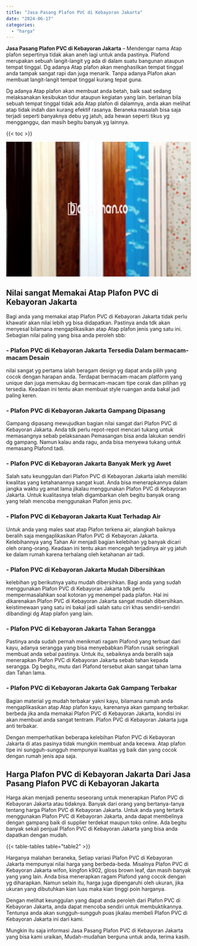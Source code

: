 ```yaml
---
title: "Jasa Pasang Plafon PVC di Kebayoran Jakarta"
date: "2024-06-17"
categories: 
  - "harga"
---
```


**Jasa Pasang Plafon PVC di Kebayoran Jakarta** – Mendengar nama Atap plafon sepertinya tidak akan aneh lagi untuk anda pastinya. Plafond merupakan sebuah langit-langit yg ada di dalam suatu bangunan ataupun tempat tinggal. Dg adanya Atap plafon akan menghasilkan tempat tinggal anda tampak sangat rapi dan juga menarik. Tanpa adanya Plafon akan membuat langit-langit tempat tinggal kurang tepat guna.

Dg adanya Atap plafon akan membuat anda betah, baik saat sedang melaksanakan kesibukan tidur ataupun kegiatan yang lain. berlainan bila sebuah tempat tinggal tidak ada Atap plafon di dalamnya, anda akan melihat atap tidak indah dan kurang efektif rasanya. Beraneka masalah bisa saja terjadi seperti banyaknya debu yg jatuh, ada hewan seperti tikus yg mengganggu, dan masih begitu banyak yg lainnya.

{{< toc >}}

![Jasa Pasang Plafon PVC di Kebayoran Jakarta](/images/flafond-pvc-murah20.png)

## Nilai sangat Memakai Atap Plafon PVC di Kebayoran Jakarta

Bagi anda yang memakai atap Plafon PVC di Kebayoran Jakarta tidak perlu khawatir akan nilai lebih yg bisa didapatkan. Pastinya anda tdk akan menyesal bilamana mengaplikasikan atap Atap plafon jenis yang satu ini. Sebagian nilai paling yang bisa anda peroleh sbb:

### \- Plafon PVC di Kebayoran Jakarta Tersedia Dalam bermacam-macam Desain

nilai sangat yg pertama ialah beragam design yg dapat anda pilih yang cocok dengan harapan anda. Terdapat bermacam-macam platform yang unique dan juga memukau dg bermacam-macam tipe corak dan pilihan yg tersedia. Keadaan ini tentu akan membuat style ruangan anda bakal jadi paling keren.

### \- Plafon PVC di Kebayoran Jakarta Gampang Dipasang

Gampang dipasang mewujudkan bagian nilai sangat dari Plafon PVC di Kebayoran Jakarta. Anda tdk perlu repot-repot mencari tukang untuk memasangnya sebab pelaksanaan Pemasangan bisa anda lakukan sendiri dg gampang. Namun kalau anda ragu, anda bisa menyewa tukang untuk memasang Plafond tadi.

### \- Plafon PVC di Kebayoran Jakarta Banyak Merk yg Awet

Salah satu keunggulan dari Plafon PVC di Kebayoran Jakarta ialah memiliki kwalitas yang ketahanannya sangat kuat. Anda bisa menerapkannya dalam jangka waktu yg amat lama jikalau menggunakan Plafon PVC di Kebayoran Jakarta. Untuk kualitasnya telah digambarkan oleh begitu banyak orang yang telah mencoba menggunakan Plafon jenis pvc.

### \- Plafon PVC di Kebayoran Jakarta Kuat Terhadap Air

Untuk anda yang males saat atap Plafon terkena air, alangkah baiknya beralih saja mengaplikasikan Plafon PVC di Kebayoran Jakarta. Kelebihannya yang Tahan Air menjadi bagian kelebihan yg banyak dicari oleh orang-orang. Keadaan ini tentu akan mencegah terjadinya air yg jatuh ke dalam rumah karena terhalang oleh ketahanan air tadi.

### \- Plafon PVC di Kebayoran Jakarta Mudah Dibersihkan

kelebihan yg berikutnya yaitu mudah dibersihkan. Bagi anda yang sudah menggunakan Plafon PVC di Kebayoran Jakarta tdk perlu mempermasalahkan soal kotoran yg menempel pada plafon. Hal ini dikarenakan Plafon PVC di Kebayoran Jakarta sangat mudah dibersihkan. keistimewaan yang satu ini bakal jadi salah satu ciri khas sendiri-sendiri dibandingi dg Atap plafon yang lain.

### \- Plafon PVC di Kebayoran Jakarta Tahan Serangga

Pastinya anda sudah pernah menikmati ragam Plafond yang terbuat dari kayu, adanya serangga yang bisa menyebabkan Plafon rusak seringkali membuat anda sebal pastinya. Untuk itu, sebaiknya anda beralih saja menerapkan Plafon PVC di Kebayoran Jakarta sebab tahan kepada serangga. Dg begitu, mutu dari Plafond tersebut akan sangat tahan lama dan Tahan lama.

### \- Plafon PVC di Kebayoran Jakarta Gak Gampang Terbakar

Bagian material yg mudah terbakar yakni kayu, bilamana rumah anda mengaplikasikan atap Atap plafon kayu, karenanya akan gampang terbakar. berbeda jika anda memakai Plafon PVC di Kebayoran Jakarta, kondisi ini akan membuat anda sangat tentram. Plafon PVC di Kebayoran Jakarta juga anti terbakar.

Dengan memperhatikan beberapa kelebihan Plafon PVC di Kebayoran Jakarta di atas pasinya tidak mungkin membuat anda kecewa. Atap plafon tipe ini sungguh-sungguh mempunyai kualitas yg baik dan yang cocok dengan rumah jenis apa saja.

## Harga Plafon PVC di Kebayoran Jakarta Dari Jasa Pasang Plafon PVC di Kebayoran Jakarta

Harga akan menjadi penentu seseorang untuk menerapkan Plafon PVC di Kebayoran Jakarta atau tidaknya. Banyak dari orang yang bertanya-tanya tentang harga Plafon PVC di Kebayoran Jakarta. Untuk anda yang tertarik menggunakan Plafon PVC di Kebayoran Jakarta, anda dapat membelinya dengan gampang baik di supplier terdekat maupun toko online. Ada begitu banyak sekali penjual Plafon PVC di Kebayoran Jakarta yang bisa anda dapatkan dengan mudah.

{{< table-tables table="table2" >}}

Harganya malahan beraneka, Setiap variasi Plafon PVC di Kebayoran Jakarta mempunyai nilai harga yang berbeda-beda. Misalnya Plafon PVC di Kebayoran Jakarta wifon, kingfon k902, gloss brown leaf, dan masih banyak yang yang lain. Anda bisa menerapkan ragam Plafond yang cocok dengan yg diharapkan. Namun selain itu, harga juga dipengaruhi oleh ukuran, jika ukuran yang dibutuhkan kian luas maka kian tinggi poin harganya.

Dengan melihat keunggulan yang dapat anda peroleh dari Plafon PVC di Kebayoran Jakarta, anda dapat mencoba sendiri untuk membuktikannya. Tentunya anda akan sungguh-sungguh puas jikalau membeli Plafon PVC di Kebayoran Jakarta ini dari kami.

Mungkin itu saja informasi Jasa Pasang Plafon PVC di Kebayoran Jakarta yang bisa kami uraikan, Mudah-mudahan berguna untuk anda, terima kasih.
